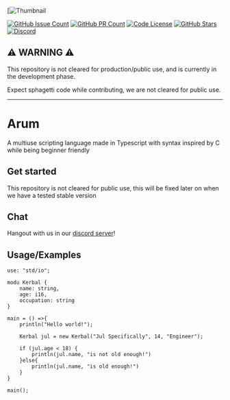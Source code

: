 [![Thumbnail]()

[![GitHub Issue Count](https://img.shields.io/github/issues-raw/ArumLang/Arum?style=flat-square)](https://github.com/JERScript/JERscript/issues)
[![GitHub PR Count](https://img.shields.io/github/issues-pr/ArumLang/Arum?style=flat-square)](https://github.com/JERScript/JERscript/pulls)
[![Code License](https://img.shields.io/github/license/ArumLang/Arum?style=flat-square)](https://github.com/JERScript/JERscript/blob/master/LICENSE)
[![GitHub Stars](https://img.shields.io/github/stars/ArumLang/Arum?style=flat-square)](https://github.com/JERScript/JERscript/stargazers)
[![Discord](https://img.shields.io/discord/942973329386655805?label=discord&logo=discord&logoColor=%23ffffff&style=flat-square)](https://discord.gg/gCGmraBRQ8)
## ⚠ WARNING ⚠
This repository is not cleared for production/public use, and is currently in the development phase.

Expect sphagetti code while contributing, we are not cleared for public use.

---

# Arum
A multiuse scripting language made in Typescript with syntax inspired by C while being beginner friendly

## Get started
This repository is not cleared for public use, this will be fixed later on when we have a tested stable version

## Chat
Hangout with us in our [discord server](https://discord.gg/gCGmraBRQ8)!

## Usage/Examples
```
use: "std/io";

modu Kerbal {
	name: string,
	age: i16,
	occupation: string
}

main = () =>{
	println("Hello world!");

	Kerbal jul = new Kerbal("Jul Specifically", 14, "Engineer");

	if (jul.age < 18) {
		println(jul.name, "is not old enough!")
	}else{
		println(jul.name, "is old enough!")
	}
}

main();
```
